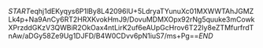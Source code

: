 $START$eqhj1dEKyqys6P1lBy8L42096lU+5LdryaTYunuXc01MXWWTAhJGMZLk4p+Na9AnCy6RT2HRXKvokHmJ9/DovuMDMXOpx92rNg5quuke3mCowkXPrzddGKzV3QWBiR2OkOax4ntLirK2uf6eAUpGcHrov6T22Iy8eZTMfurfrdTnAw/aDGy58Ze9Ug1DJFD/B4W0CDvv6pN1iuS7/ms+Pg==$END$
